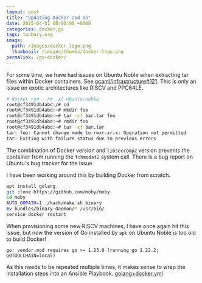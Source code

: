 ```yaml
---
layout: post
title: "Updating Docker and Go"
date: 2025-04-01 00:00:00 +0000
categories: docker,go
tags: tunbury.org
image:
  path: /images/docker-logo.png
  thumbnail: /images/thumbs/docker-logo.png
permalink: /go-docker/
---
```


For some time, we have had issues on Ubuntu Noble when extracting
tar files within Docker containers. See
[ocaml/infrastructure#121](https://github.com/ocaml/infrastructure/issues/121).
This is only an issue on exotic architectures like RISCV and PPC64LE.

```sh
# docker run --rm -it ubuntu:noble
root@cf3491db4abd:/# cd
root@cf3491db4abd:~# mkdir foo
root@cf3491db4abd:~# tar -cf bar.tar foo
root@cf3491db4abd:~# rmdir foo
root@cf3491db4abd:~# tar -xf bar.tar
tar: foo: Cannot change mode to rwxr-xr-x: Operation not permitted
tar: Exiting with failure status due to previous errors
```

The combination of Docker version and `libseccomp2` version prevents
the container from running the `fchmodat2` system call. There is a
bug report on Ubuntu's bug tracker for the issue.

I have been working around this by building Docker from scratch.

```sh
apt install golang
git clone https://github.com/moby/moby
cd moby
AUTO_GOPATH=1 ./hack/make.sh binary
mv bundles/binary-daemon/* /usr/bin/
service docker restart
```

When provisioning some new RISCV machines, I have once again hit this
issue, but now the version of Go installed by `apt` on Ubuntu Noble is
too old to build Docker!

```
go: vendor.mod requires go >= 1.23.0 (running go 1.22.2; GOTOOLCHAIN=local)
```

As this needs to be repeated multiple times, it makes sense
to wrap the installation steps into an Ansible Playbook.
[golang+docker.yml](https://gist.github.com/mtelvers/ced9d981b9137c491c95780390ce802c)
